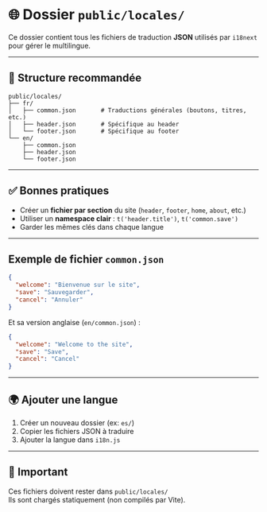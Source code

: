 # 🌐 Dossier `public/locales/`

Ce dossier contient tous les fichiers de traduction **JSON** utilisés par `i18next` pour gérer le multilingue.

---

## 📁 Structure recommandée

```
public/locales/
├── fr/
│   ├── common.json       # Traductions générales (boutons, titres, etc.)
│   ├── header.json       # Spécifique au header
│   └── footer.json       # Spécifique au footer
└── en/
    ├── common.json
    ├── header.json
    └── footer.json
```

---

## ✅ Bonnes pratiques

- Créer un **fichier par section** du site (`header`, `footer`, `home`, `about`, etc.)
- Utiliser un **namespace clair** : `t('header.title')`, `t('common.save')`
- Garder les mêmes clés dans chaque langue

---

## Exemple de fichier `common.json`

```json
{
  "welcome": "Bienvenue sur le site",
  "save": "Sauvegarder",
  "cancel": "Annuler"
}
```

Et sa version anglaise (`en/common.json`) :

```json
{
  "welcome": "Welcome to the site",
  "save": "Save",
  "cancel": "Cancel"
}
```

---

## 🌍 Ajouter une langue

1. Créer un nouveau dossier (ex: `es/`)
2. Copier les fichiers JSON à traduire
3. Ajouter la langue dans `i18n.js`

---

## 🚫 Important

Ces fichiers doivent rester dans `public/locales/`  
Ils sont chargés statiquement (non compilés par Vite).